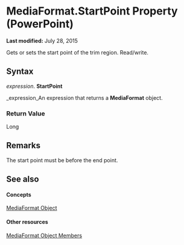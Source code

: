 
# MediaFormat.StartPoint Property (PowerPoint)

 **Last modified:** July 28, 2015

Gets or sets the start point of the trim region. Read/write.

## Syntax

 _expression_. **StartPoint**

 _expression_An expression that returns a  **MediaFormat** object.


### Return Value

Long


## Remarks

The start point must be before the end point.


## See also


#### Concepts


 [MediaFormat Object](26035913-32c6-fa4e-91c4-2e232e4d84a9.md)
#### Other resources


 [MediaFormat Object Members](b291af82-4c7c-9898-207b-836f63c21d64.md)
